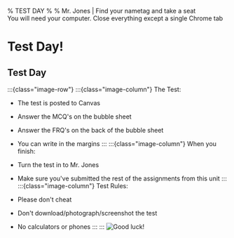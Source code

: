 % TEST DAY
% 
% Mr. Jones | Find your nametag and take a seat</br>You will need your computer. Close everything except a single Chrome tab


# Test Day!

## Test Day
:::{class="image-row"}
:::{class="image-column"}
The Test:

- The test is posted to Canvas
- Answer the MCQ's on the bubble sheet
- Answer the FRQ's on the back of the bubble sheet
- You can write in the margins
:::
:::{class="image-column"}
When you finish:

- Turn the test in to Mr. Jones
- Make sure you've submitted the rest of the assignments from this unit
:::
:::{class="image-column"}
Test Rules:

- Please don't cheat
- Don't download/photograph/screenshot the test
- No calculators or phones
:::
:::
![Good luck!](../images/computer_cat.gif)



